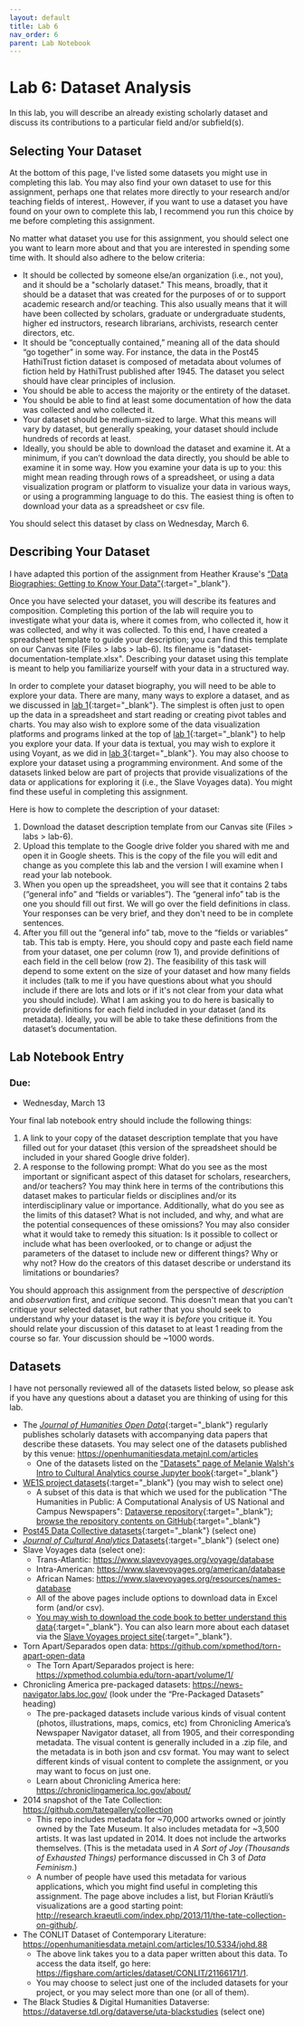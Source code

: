 ```yaml
---
layout: default
title: Lab 6
nav_order: 6
parent: Lab Notebook
---
```

# Lab 6: Dataset Analysis
In this lab, you will describe an already existing scholarly dataset and discuss its contributions to a particular field and/or subfield(s).

## Selecting Your Dataset
At the bottom of this page, I've listed some datasets you might use in completing this lab. You may also find your own dataset to use for this assignment, perhaps one that relates more directly to your research and/or teaching fields of interest,. However, if you want to use a dataset you have found on your own to complete this lab, I recommend you run this choice by me before completing this assignment.

No matter what dataset you use for this assignment, you should select one you want to learn more about and that you are interested in spending some time with. It should also adhere to the below criteria:

- It should be collected by someone else/an organization (i.e., not you), and it should be a "scholarly dataset." This means, broadly, that it should be a dataset that was created for the purposes of or to support academic research and/or teaching. This also usually means that it will have been collected by scholars, graduate or undergraduate students, higher ed instructors, research librarians, archivists, research center directors, etc.
- It should be “conceptually contained,” meaning all of the data should “go together” in some way. For instance, the data in the Post45 HathiTrust fiction dataset is composed of metadata about volumes of fiction held by HathiTrust published after 1945. The dataset you select should have clear principles of inclusion.
- You should be able to access the majority or the entirety of the dataset.
- You should be able to find at least some documentation of how the data was collected and who collected it.
- Your dataset should be medium-sized to large. What this means will vary by dataset, but generally speaking, your dataset should include hundreds of records at least.
- Ideally, you should be able to download the dataset and examine it. At a minimum, if you can’t download the data directly, you should be able to examine it in some way. How you examine your data is up to you: this might mean reading through rows of a spreadsheet, or using a data visualization program or platform to visualize your data in various ways, or using a programming language to do this. The easiest thing is often to download your data as a spreadsheet or csv file.

You should select this dataset by class on Wednesday, March 6.

## Describing Your Dataset
I have adapted this portion of the assignment from Heather Krause's [“Data Biographies: Getting to Know Your Data”](https://gijn.org/2017/03/27/data-biographies-getting-to-know-your-data/){:target="_blank"}.

Once you have selected your dataset, you will describe its features and composition. Completing this portion of the lab will require you to investigate what your data is, where it comes from, who collected it, how it was collected, and why it was collected. To this end, I have created a spreadsheet template to guide your description; you can find this template on our Canvas site (Files > labs > lab-6). Its filename is "dataset-documentation-template.xlsx". Describing your dataset using this template is meant to help you familiarize yourself with your data in a structured way.

In order to complete your dataset biography, you will need to be able to explore your data. There are many, many ways to explore a dataset, and as we discussed in [lab 1](https://lindsaythomas.net/engl6701s24/labs/lab-1.html){:target="_blank"}. The simplest is often just to open up the data in a spreadsheet and start reading or creating pivot tables and charts. You may also wish to explore some of the data visualization platforms and programs linked at the top of [lab 1](https://lindsaythomas.net/engl6701s24/labs/lab-1.html){:target="_blank"} to help you explore your data. If your data is textual, you may wish to explore it using Voyant, as we did in [lab 3](https://lindsaythomas.net/engl6701s24/labs/lab-3.html){:target="_blank"}. You may also choose to explore your dataset using a programming environment. And some of the datasets linked below are part of projects that provide visualizations of the data or applications for exploring it (i.e., the Slave Voyages data). You might find these useful in completing this assignment.

Here is how to complete the description of your dataset:

1. Download the dataset description template from our Canvas site (Files > labs > lab-6).
2. Upload this template to the Google drive folder you shared with me and open it in Google sheets. This is the copy of the file you will edit and change as you complete this lab and the version I will examine when I read your lab notebook.
3. When you open up the spreadsheet, you will see that it contains 2 tabs (“general info” and “fields or variables”). The “general info” tab is the one you should fill out first. We will go over the field definitions in class. Your responses can be very brief, and they don't need to be in complete sentences.
4. After you fill out the “general info” tab, move to the “fields or variables” tab. This tab is empty. Here, you should copy and paste each field name from your dataset, one per column (row 1), and provide definitions of each field in the cell below (row 2). The feasibility of this task will depend to some extent on the size of your dataset and how many fields it includes (talk to me if you have questions about what you should include if there are lots and lots or if it's not clear from your data what you should include). What I am asking you to do here is basically to provide definitions for each field included in your dataset (and its metadata). Ideally, you will be able to take these definitions from the dataset’s documentation.

## Lab Notebook Entry
### Due:
- Wednesday, March 13

Your final lab notebook entry should include the following things:
1. A link to your copy of the dataset description template that you have filled out for your dataset (this version of the spreadsheet should be included in your shared Google drive folder).
2. A response to the following prompt: What do you see as the most important or significant aspect of this dataset for scholars, researchers, and/or teachers? You may think here in terms of the contributions this dataset makes to particular fields or disciplines and/or its interdisciplinary value or importance. Additionally, what do you see as the limits of this dataset? What is not included, and why, and what are the potential consequences of these omissions? You may also consider what it would take to remedy this situation: Is it possible to collect or include what has been overlooked, or to change or adjust the parameters of the dataset to include new or different things? Why or why not? How do the creators of this dataset describe or understand its limitations or boundaries?

You should approach this assignment from the perspective of *description* and *observation* first, and *critique* second. This doesn't mean that you can't critique your selected dataset, but rather that you should seek to understand why your dataset is the way it is *before* you critique it. You should relate your discussion of this dataset to at least 1 reading from the course so far. Your discussion should be ~1000 words.

## Datasets
I have not personally reviewed all of the datasets listed below, so please ask if you have any questions about a dataset you are thinking of using for this lab.

* The [*Journal of Humanities Open Data*](https://openhumanitiesdata.metajnl.com/){:target="_blank"} regularly publishes scholarly datasets with accompanying data papers that describe these datasets. You may select one of the datasets published by this venue: <https://openhumanitiesdata.metajnl.com/articles>
  * One of the datasets listed on the ["Datasets" page of Melanie Walsh's Intro to Cultural Analytics course Jupyter book](https://melaniewalsh.github.io/Intro-Cultural-Analytics/00-Datasets/00-Datasets.html){:target="_blank"}
* [WE1S project datasets](https://zenodo.org/search?page=1&size=20&q=%2Bwe1s%20%2Bdataset%20-%22WE1S%20Collection%20Registry%20ID%22){:target="_blank"} (you may wish to select one)
    * A subset of this data is that which we used for the publication "The Humanities in Public: A Computational Analysis of US National and Campus Newspapers": [Dataverse repository](https://dataverse.harvard.edu/dataset.xhtml?persistentId=doi:10.7910/DVN/BD9CE8){:target="_blank"}; [browse the repository contents on GitHub](https://github.com/lcthomas/humanitiespublic){:target="_blank"}
* [Post45 Data Collective datasets](https://data.post45.org/our-data/){:target="_blank"} (select one)
* [*Journal of Cultural Analytics* Datasets](https://culturalanalytics.org/section/1579-data-sets){:target="_blank"} (select one)
* Slave Voyages data (select one):
    * Trans-Atlantic: <https://www.slavevoyages.org/voyage/database>
    * Intra-American: <https://www.slavevoyages.org/american/database>
    * African Names: <https://www.slavevoyages.org/resources/names-database>
    * All of the above pages include options to download data in Excel form (and/or csv).
    * [You may wish to download the code book to better understand this data](https://www.slavevoyages.org/documents/download/SPSS_Codebook_2019.pdf){:target="_blank"}. You can also learn more about each dataset via the [Slave Voyages project site](https://www.slavevoyages.org/){:target="_blank"}.
* Torn Apart/Separados open data: <https://github.com/xpmethod/torn-apart-open-data>
    * The Torn Apart/Separados project is here: <https://xpmethod.columbia.edu/torn-apart/volume/1/>
* Chronicling America pre-packaged datasets: <https://news-navigator.labs.loc.gov/> (look under the “Pre-Packaged Datasets” heading)
    * The pre-packaged datasets include various kinds of visual content (photos, illustrations, maps, comics, etc) from Chronicling America’s Newspaper Navigator dataset, all from 1905, and their corresponding metadata. The visual content is generally included in a .zip file, and the metadata is in both json and csv format. You may want to select different kinds of visual content to complete the assignment, or you may want to focus on just one.
    * Learn about Chronicling America here: <https://chroniclingamerica.loc.gov/about/>
* 2014 snapshot of the Tate Collection: <https://github.com/tategallery/collection>
    * This repo includes metadata for ~70,000 artworks owned or jointly owned by the Tate Museum. It also includes metadata for ~3,500 artists. It was last updated in 2014. It does not include the artworks themselves. (This is the metadata used in *A Sort of Joy (Thousands of Exhausted Things)* performance discussed in Ch 3 of *Data Feminism*.)
    * A number of people have used this metadata for various applications, which you might find useful in completing this assignment. The page above includes a list, but Florian Kräutli’s visualizations are a good starting point: <http://research.kraeutli.com/index.php/2013/11/the-tate-collection-on-github/>.
* The CONLIT Dataset of Contemporary Literature: <https://openhumanitiesdata.metajnl.com/articles/10.5334/johd.88>
    * The above link takes you to a data paper written about this data. To access the data itself, go here: <https://figshare.com/articles/dataset/CONLIT/21166171/1>.
    * You may choose to select just one of the included datasets for your project, or you may select more than one (or all of them).
* The Black Studies & Digital Humanities Dataverse: <https://dataverse.tdl.org/dataverse/uta-blackstudies> (select one)
